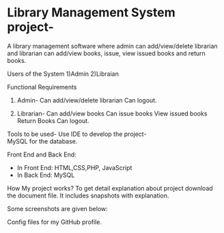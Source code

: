 
# Library Management System project-
 A library management software where admin can add/view/delete librarian and librarian can add/view books, issue, view issued books and return books.

Users of the System
1)Admin
2)Libraian

Functional Requirements
1. Admin- Can add/view/delete librarian
Can logout.

2. Librarian- Can add/view books Can issue books View issued books
Return Books
Can logout.

Tools to be used-
Use IDE to develop the project-  
MySQL for the database.

Front End and Back End:
- In Front End: HTML,CSS,PHP, JavaScript
- In Back End: MySQL

How  My project works?
To get detail explanation about project download the document file. It includes snapshots with explanation.

Some screenshots are given below:

Config files for my GitHub profile.
